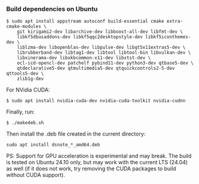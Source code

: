 ### Build dependencies on Ubuntu

```
$ sudo apt install appstream autoconf build-essential cmake extra-cmake-modules \
    git kirigami2-dev libarchive-dev libboost-all-dev libfmt-dev \
    libkf5dbusaddons-dev libkf5qqc2desktopstyle-dev libkf5iconthemes-dev \
    liblzma-dev libopenblas-dev libpulse-dev libqt5x11extras5-dev \
    librubberband-dev libtag1-dev libtool libtool-bin libvulkan-dev \
    libxinerama-dev libxkbcommon-x11-dev libxtst-dev \
    ocl-icd-opencl-dev patchelf pybind11-dev python3-dev qtbase5-dev \
    qtdeclarative5-dev qtmultimedia5-dev qtquickcontrols2-5-dev qttools5-dev \
    zlib1g-dev
```

For NVidia CUDA:
```
$ sudo apt install nvidia-cuda-dev nvidia-cuda-toolkit nvidia-cudnn
```

Finally, run:
```
$ ./makedeb.sh
```

Then install the .deb file created in the current directory:
```
sudo apt install dsnote_*_amd64.deb
```

PS: Support for GPU acceleration is experimental and may break. The build is tested on Ubuntu 24.10 only, but may work with the current LTS (24.04) as well (if it does not work, try removing the CUDA packages to build without CUDA support).

